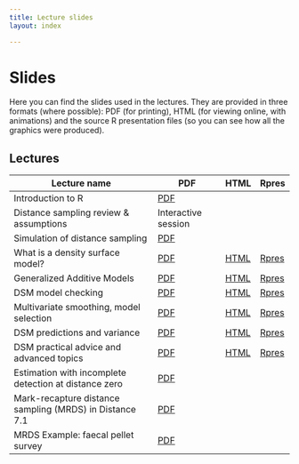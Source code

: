 ```yaml
---
title: Lecture slides
layout: index

---
```


# Slides

Here you can find the slides used in the lectures. They are provided in three formats (where possible): PDF (for printing), HTML (for viewing online, with animations) and the source R presentation files (so you can see how all the graphics were produced).

## Lectures

Lecture name                                |                                                      PDF                                                                |                      HTML               |             Rpres
--------------------------------------------|-------------------------------------------------------------------------------------------------------------------------|-----------------------------------------|---------------------------------------------------------------------------------------------------------------------------
Introduction to R                           | [PDF](slides/Introduction-to-R.pdf) | |
Distance sampling review & assumptions      | Interactive session | |
Simulation of distance sampling    | [PDF](slides/SimulationsNotes.pdf) | |
What is a density surface model?            | [PDF](https://raw.githubusercontent.com/DistanceDevelopment/spatial-workshops/master/slides/dsm1-what-is-a-dsm.pdf)     | [HTML](slides/dsm1-what-is-a-dsm.html)     | [Rpres](https://raw.githubusercontent.com/DistanceDevelopment/spatial-workshops/master/slides/dsm1-what-is-a-dsm.Rpres)
Generalized Additive Models                 | [PDF](https://raw.githubusercontent.com/DistanceDevelopment/spatial-workshops/master/slides/dsm2-gams.pdf)              | [HTML](slides/dsm2-gams.html)              | [Rpres](https://raw.githubusercontent.com/DistanceDevelopment/spatial-workshops/master/slides/dsm2-gams.Rpres)
DSM model checking                          | [PDF](https://raw.githubusercontent.com/DistanceDevelopment/spatial-workshops/master/slides/dsm3-model-checking.pdf)    | [HTML](slides/dsm3-model-checking.html)              | [Rpres](https://raw.githubusercontent.com/DistanceDevelopment/spatial-workshops/master/slides/dsm3-model-checking.Rpres)
Multivariate smoothing, model selection     | [PDF](https://raw.githubusercontent.com/DistanceDevelopment/spatial-workshops/master/slides/dsm4-multiple-smooths.pdf)  | [HTML](slides/dsm4-multiple-smooths.html)  | [Rpres](https://raw.githubusercontent.com/DistanceDevelopment/spatial-workshops/master/slides/dsm4-multiple-smooths.Rpres)
DSM predictions and variance                | [PDF](https://raw.githubusercontent.com/DistanceDevelopment/spatial-workshops/master/slides/dsm5-prediction-variance.pdf)           | [HTML](slides/dsm5-prediction-variance.html)        | [Rpres](https://raw.githubusercontent.com/DistanceDevelopment/spatial-workshops/master/slides/dsm5-prediction-variance.Rpres)
DSM practical advice and advanced topics    | [PDF](https://raw.githubusercontent.com/DistanceDevelopment/spatial-workshops/master/slides/dsm6-practical-advice.pdf)  | [HTML](slides/dsm6-practical-advice.html)        | [Rpres](https://raw.githubusercontent.com/DistanceDevelopment/spatial-workshops/master/slides/dsm6-practical-advice.Rpres)
Estimation with incomplete detection at distance zero | [PDF](slides/mrds1-g0.pdf) | |
Mark-recapture distance sampling (MRDS) in Distance 7.1 | [PDF](slides/mrds2-mrds-Distance.pdf) | |
MRDS Example: faecal pellet survey | [PDF](slides/mrds3-pellet-example.pdf) | |


